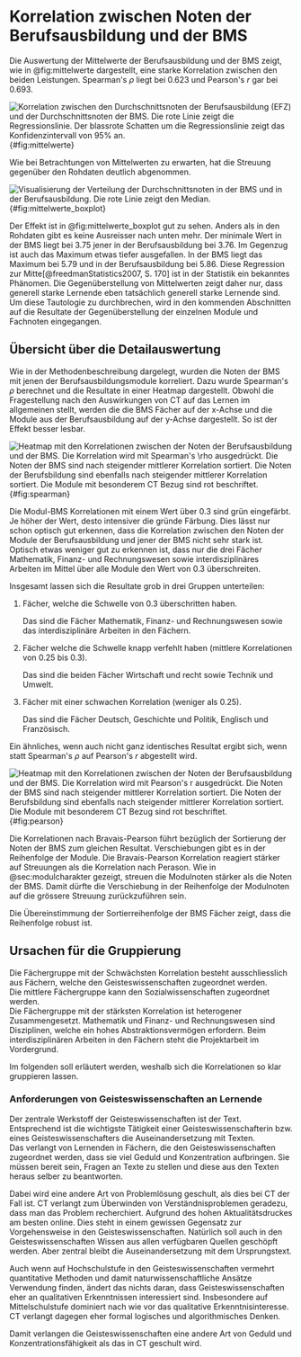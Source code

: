 # Korrelation zwischen Noten der Berufsausbildung und der BMS

Die Auswertung der Mittelwerte der Berufsausbildung und der BMS zeigt,
wie in @fig:mittelwerte dargestellt,
eine starke Korrelation zwischen den beiden Leistungen. Spearman's $\rho$
liegt bei 0.623 und Pearson's $r$ gar bei 0.693.

![Korrelation zwischen den Durchschnittsnoten der Berufsausbildung (EFZ)
und der Durchschnittsnoten der BMS. Die rote Linie zeigt die
Regressionslinie. Der blassrote Schatten um die Regressionslinie zeigt
das Konfidenzintervall von 95%
an.](docs/graphics/scatterplot_mittelwerte.svg){#fig:mittelwerte}

Wie bei Betrachtungen von Mittelwerten zu erwarten, hat die Streuung
gegenüber den Rohdaten deutlich abgenommen.

![Visualisierung der Verteilung der Durchschnittsnoten in der BMS und in
der Berufsausbildung. Die rote Linie zeigt den
Median.](docs/graphics/verteilung_durchschnitte.svg){#fig:mittelwerte_boxplot}

Der Effekt ist in @fig:mittelwerte_boxplot gut zu sehen.
Anders als in den Rohdaten gibt es keine Ausreisser nach unten mehr. Der minimale Wert in der
BMS liegt bei 3.75 jener in der Berufsausbildung bei 3.76. Im Gegenzug
ist auch das Maximum etwas tiefer ausgefallen. In der BMS liegt das
Maximum bei 5.79 und in der Berufsausbildung bei 5.86. Diese Regression
zur Mitte[@freedmanStatistics2007, S. 170] ist in der Statistik ein
bekanntes Phänomen. Die Gegenüberstellung von Mittelwerten zeigt daher
nur, dass generell starke Lernende eben tatsächlich generell starke
Lernende sind. Um diese Tautologie zu durchbrechen, wird in den
kommenden Abschnitten auf die Resultate der Gegenüberstellung der
einzelnen Module und Fachnoten eingegangen.

## Übersicht über die Detailauswertung

Wie in der Methodenbeschreibung dargelegt, wurden die Noten der BMS mit
jenen der Berufsausbildungsmodule korreliert. Dazu wurde Spearman's
$\rho$ berechnet und die Resultate in einer Heatmap dargestellt.
Obwohl
die Fragestellung nach den Auswirkungen von CT auf das Lernen im
allgemeinen stellt, werden die die BMS Fächer auf der x-Achse und die
Module aus der Berufsausbildung auf der y-Achse dargestellt. So ist der
Effekt besser lesbar.


![Heatmap mit den Korrelationen zwischen der Noten der Berufsausbildung
und der BMS. Die
Korrelation wird mit Spearman's $\rho$ ausgedrückt. Die Noten der BMS
sind nach steigender mittlerer Korrelation
sortiert. Die Noten der Berufsbildung sind ebenfalls nach steigender
mittlerer Korrelation sortiert. Die Module mit besonderem CT Bezug sind
rot
beschriftet.](docs/graphics/spearmankorrelationen_heatmap.svg){#fig:spearman}

Die Modul-BMS Korrelationen mit einem Wert über 0.3 sind grün
eingefärbt. Je höher der Wert, desto intensiver die gründe Färbung. Dies
lässt nur schon optisch gut erkennen, dass die Korrelation zwischen den
Noten der Module der Berufsausbildung und jener der BMS nicht sehr stark
ist. Optisch etwas weniger gut zu erkennen ist, dass nur die drei Fächer
Mathematik, Finanz- und Rechnungswesen sowie interdisziplinäres Arbeiten
im Mittel über alle Module den Wert von 0.3 überschreiten.

Insgesamt lassen sich die Resultate grob in drei Gruppen unterteilen:

1. Fächer, welche die Schwelle von 0.3 überschritten haben.
   
   Das sind die Fächer Mathematik, Finanz- und Rechnungswesen sowie das
   interdisziplinäre Arbeiten in den Fächern.
2. Fächer welche die Schwelle knapp verfehlt haben (mittlere
   Korrelationen von 0.25 bis 0.3).

   Das sind die beiden Fächer Wirtschaft und recht sowie Technik und
   Umwelt.
3. Fächer mit einer schwachen Korrelation (weniger als 0.25).

   Das sind die Fächer Deutsch, Geschichte und Politik, Englisch und
   Französisch.

Ein ähnliches, wenn auch nicht ganz identisches Resultat ergibt sich,
wenn statt Spearman's $\rho$ auf Pearson's $r$ abgestellt wird.

![Heatmap mit den Korrelationen zwischen der Noten der Berufsausbildung
und der BMS. Die
Korrelation wird mit Pearson's $r$ ausgedrückt. Die Noten der BMS
sind nach steigender mittlerer Korrelation
sortiert. Die Noten der Berufsbildung sind ebenfalls nach steigender
mittlerer Korrelation sortiert. Die Module mit besonderem CT Bezug sind
rot
beschriftet.](docs/graphics/korrelationen_heatmap.svg){#fig:pearson}

Die Korrelationen nach Bravais-Pearson führt bezüglich der Sortierung
der Noten der BMS zum gleichen Resultat. Verschiebungen gibt es in der
Reihenfolge der Module. Die Bravais-Pearson Korrelation reagiert stärker
auf Streuungen als die Korrelation nach Perason. Wie in
@sec:modulcharakter gezeigt, streuen die Modulnoten stärker als die
Noten der BMS. Damit dürfte die Verschiebung in der Reihenfolge der
Modulnoten auf die grössere Streuung zurückzuführen sein.

Die Übereinstimmung der Sortierreihenfolge der BMS Fächer zeigt, dass
die Reihenfolge robust ist.

## Ursachen für die Gruppierung

Die Fächergruppe mit der Schwächsten Korrelation besteht ausschliesslich
aus Fächern, welche den Geisteswissenschaften zugeordnet werden.  
Die mittlere Fächergruppe kann den Sozialwissenschaften zugeordnet
werden.  
Die Fächergruppe mit der stärksten Korrelation ist heterogener
Zusammengesetzt. Mathematik und Finanz- und Rechnungswesen sind
Disziplinen, welche ein hohes Abstraktionsvermögen erfordern. Beim
interdisziplinären Arbeiten in den Fächern steht die Projektarbeit im
Vordergrund.

Im folgenden soll erläutert werden, weshalb sich die Korrelationen so
klar gruppieren lassen.

### Anforderungen von Geisteswissenschaften an Lernende

Der zentrale Werkstoff der Geisteswissenschaften ist der Text.
Entsprechend ist die wichtigste Tätigkeit einer Geisteswissenschafterin
bzw. eines Geisteswissenschafters die Auseinandersetzung mit Texten.  
Das verlangt von Lernenden in Fächern, die den Geisteswissenschaften
zugeordnet werden, dass sie viel Geduld und Konzentration aufbringen.
Sie müssen bereit sein, Fragen an Texte zu stellen und diese aus den
Texten heraus selber zu beantworten.

Dabei wird eine andere Art von Problemlösung geschult, als dies bei CT
der Fall ist. CT verlangt zum Überwinden von Verständnisproblemen
geradezu, dass man das Problem recherchiert. Aufgrund des hohen
Aktualitätsdruckes am besten online. Dies steht in einem gewissen
Gegensatz zur Vorgehensweise in den Geisteswissenschaften. Natürlich
soll auch in den Geisteswissenschaften Wissen aus allen verfügbaren
Quellen geschöpft werden. Aber zentral bleibt die Auseinandersetzung mit
dem Ursprungstext.

Auch wenn auf Hochschulstufe in den Geisteswissenschaften vermehrt
quantitative Methoden und damit naturwissenschaftliche Ansätze
Verwendung finden, ändert das nichts daran, dass Geisteswissenschaften
eher an qualitativen Erkenntnissen interessiert sind. Insbesondere auf
Mittelschulstufe dominiert nach wie vor das qualitative
Erkenntnisinteresse. CT verlangt
dagegen eher formal logisches und algorithmisches Denken.

Damit verlangen die Geisteswissenschaften eine andere Art von Geduld und
Konzentrationsfähigkeit als das in CT geschult wird.
